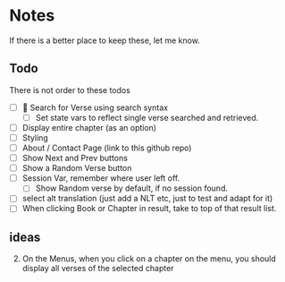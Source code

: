 # Notes

If there is a better place to keep these, let me know.

## Todo

There is not order to these todos

- [ ] 🐛 Search for Verse using search syntax
  - [ ] Set state vars to reflect single verse searched and retrieved.
  
- [ ] Display entire chapter (as an option)
- [ ] Styling
- [ ] About / Contact Page (link to this github repo)
- [ ] Show Next and Prev buttons
- [ ] Show a Random Verse button
- [ ] Session Var, remember where user left off.
   - [ ] Show Random verse by default, if no session found.
- [ ] select alt translation (just add a NLT etc, just to test and adapt for it)
- [ ] When clicking Book or Chapter in result, take to top of that result list.

## ideas

2. On the Menus, when you click on a chapter on the menu, you should display all verses of the selected chapter